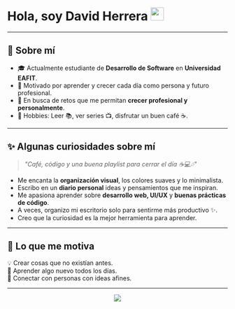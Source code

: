 <!-- Encabezado con animación de saludo -->
# Hola, soy David Herrera <img src="https://raw.githubusercontent.com/MartinHeinz/MartinHeinz/master/wave.gif" width="30px">

---

## 🧠 Sobre mí
- 🎓 Actualmente estudiante de **Desarrollo de Software** en **Universidad EAFIT**.
- 🚀 Motivado por aprender y crecer cada día como persona y futuro profesional.
- 🎯 En busca de retos que me permitan **crecer profesional y personalmente**.
- 🧩 Hobbies: Leer 📚, ver series 📺, disfrutar un buen café ☕.

---

## ✨ Algunas curiosidades sobre mí
> _"Café, código y una buena playlist para cerrar el día ☕💻🎶"_

- Me encanta la **organización visual**, los colores suaves y lo minimalista.
- Escribo en un **diario personal** ideas y pensamientos que me inspiran.
- Me apasiona aprender sobre **desarrollo web, UI/UX** y **buenas prácticas de código**.
- A veces, organizo mi escritorio solo para sentirme más productivo ✨.
- Creo que la curiosidad es la mejor herramienta para aprender.

---

## 🎨 Lo que me motiva
💡 Crear cosas que no existían antes.  
🌱 Aprender algo nuevo todos los días.  
🤝 Conectar con personas con ideas afines.  

---

<!-- Línea final con separación visual -->
<p align="center">
  <img src="https://capsule-render.vercel.app/api?type=waving&color=gradient&height=100&section=footer"/>
</p>

